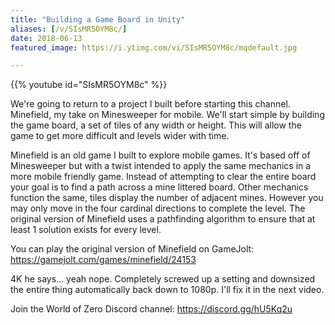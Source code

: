 ```yaml
---
title: "Building a Game Board in Unity"
aliases: [/v/SIsMR5OYM8c/]
date: 2018-06-13
featured_image: https://i.ytimg.com/vi/SIsMR5OYM8c/mqdefault.jpg

---
```


{{% youtube id="SIsMR5OYM8c" %}}

We're going to return to a project I built before starting this channel. Minefield, my take on Minesweeper for mobile. We'll start simple by building the game board, a set of tiles of any width or height. This will allow the game to get more difficult and levels wider with time.

Minefield is an old game I built to explore mobile games. It's based off of Minesweeper but with a twist intended to apply the same mechanics in a more mobile friendly game. Instead of attempting to clear the entire board your goal is to find a path across a mine littered board. Other mechanics function the same, tiles display the number of adjacent mines. However you may only move in the four cardinal directions to complete the level. The original version of Minefield uses a pathfinding algorithm to ensure that at least 1 solution exists for every level.

You can play the original version of Minefield on GameJolt: https://gamejolt.com/games/minefield/24153

4K he says... yeah nope. Completely screwed up a setting and downsized the entire thing automatically back down to 1080p. I'll fix it in the next video. 

Join the World of Zero Discord channel: https://discord.gg/hU5Kq2u